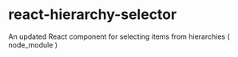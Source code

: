 # react-hierarchy-selector
An updated React component for selecting items from hierarchies ( node_module )
